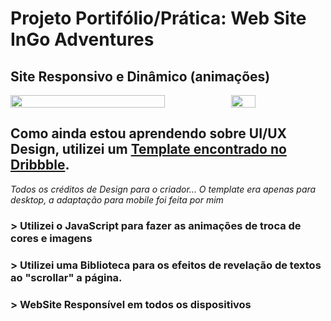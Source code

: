 ﻿# Projeto Portifólio/Prática: Web Site InGo Adventures
## Site Responsivo e Dinâmico (animações)

<div style="display: flex; align-items: center;">
<img  style="width: 70%;" src="https://github.com/lcklucas/InGO-Landing-Page-/blob/main/assets/img/HomePagePreview.png">
<img style="width: 28%;" src="https://github.com/lcklucas/InGO-Landing-Page-/blob/main/assets/img/HomePagePreview-2.png">
</div>

## Como ainda estou aprendendo sobre UI/UX Design, utilizei um [Template encontrado no Dribbble](https://dribbble.com/shots/5466207/attachments/5466207-InGo-Landing-page?mode=media).

*Todos os créditos de Design para o criador...*
*O template era apenas para desktop, a adaptação para mobile foi feita por mim*

### > Utilizei o JavaScript para fazer as animações de troca de cores e imagens
### > Utilizei uma Biblioteca para os efeitos de revelação de textos ao "scrollar" a página.
### > WebSite Responsível em todos os dispositivos

